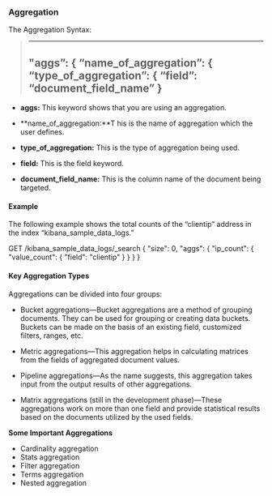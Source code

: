 ### Aggregation

The Aggregation Syntax:

> -----
> "aggs”: {
>     “name_of_aggregation”: {
>       “type_of_aggregation”: {
>         “field”: “document_field_name”
> }
> -----

- **aggs:** This keyword shows that you are using an aggregation.

- **name_of_aggregation:**T his is the name of aggregation which the user defines.

- **type_of_aggregation:** This is the type of aggregation being used.

- **field:** This is the field keyword.

- **document_field_name:** This is the column name of the document being targeted.

#### Example

The following example shows the total counts of the “clientip” address in the index “kibana_sample_data_logs.”

GET /kibana_sample_data_logs/_search
{
  "size": 0,
  "aggs": {
    "ip_count": {
      "value_count": {
        "field": "clientip"
      }
    }
  }
}

#### Key Aggregation Types

Aggregations can be divided into four groups: 

- Bucket aggregations—Bucket aggregations are a method of grouping documents. They can be used for grouping or creating data buckets. Buckets can be made on the basis of an existing field, customized filters, ranges, etc.

- Metric aggregations—This aggregation helps in calculating matrices from the fields of aggregated document values.

- Pipeline aggregations—As the name suggests, this aggregation takes input from the output results of other aggregations.

- Matrix aggregations (still in the development phase)—These aggregations work on more than one field and provide statistical results based on the documents utilized by the used fields.

**Some Important Aggregations**

- Cardinality aggregation
- Stats aggregation
- Filter aggregation
- Terms aggregation
- Nested aggregation
